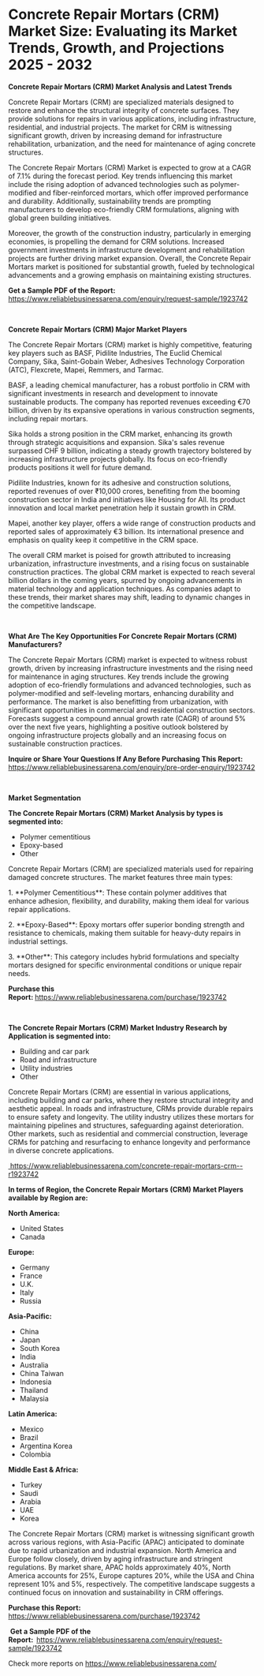 <p><h1>Concrete Repair Mortars (CRM) Market Size: Evaluating its Market Trends, Growth, and Projections 2025 - 2032</h1></p><p><strong>Concrete Repair Mortars (CRM) Market Analysis and Latest Trends</strong></p>
<p><p>Concrete Repair Mortars (CRM) are specialized materials designed to restore and enhance the structural integrity of concrete surfaces. They provide solutions for repairs in various applications, including infrastructure, residential, and industrial projects. The market for CRM is witnessing significant growth, driven by increasing demand for infrastructure rehabilitation, urbanization, and the need for maintenance of aging concrete structures.</p><p>The Concrete Repair Mortars (CRM) Market is expected to grow at a CAGR of 7.1% during the forecast period. Key trends influencing this market include the rising adoption of advanced technologies such as polymer-modified and fiber-reinforced mortars, which offer improved performance and durability. Additionally, sustainability trends are prompting manufacturers to develop eco-friendly CRM formulations, aligning with global green building initiatives.</p><p>Moreover, the growth of the construction industry, particularly in emerging economies, is propelling the demand for CRM solutions. Increased government investments in infrastructure development and rehabilitation projects are further driving market expansion. Overall, the Concrete Repair Mortars market is positioned for substantial growth, fueled by technological advancements and a growing emphasis on maintaining existing structures.</p></p>
<p><strong>Get a Sample PDF of the Report:&nbsp;</strong> <a href="https://www.reliablebusinessarena.com/enquiry/request-sample/1923742?utm_campaign=3008&utm_medium=2&utm_source=Github&utm_content=ia&utm_term=28032025&utm_id=concrete-repair-mortars-crm">https://www.reliablebusinessarena.com/enquiry/request-sample/1923742</a></p>
<p>&nbsp;</p>
<p><strong>Concrete Repair Mortars (CRM) Major Market Players</strong></p>
<p><p>The Concrete Repair Mortars (CRM) market is highly competitive, featuring key players such as BASF, Pidilite Industries, The Euclid Chemical Company, Sika, Saint-Gobain Weber, Adhesives Technology Corporation (ATC), Flexcrete, Mapei, Remmers, and Tarmac. </p><p>BASF, a leading chemical manufacturer, has a robust portfolio in CRM with significant investments in research and development to innovate sustainable products. The company has reported revenues exceeding €70 billion, driven by its expansive operations in various construction segments, including repair mortars. </p><p>Sika holds a strong position in the CRM market, enhancing its growth through strategic acquisitions and expansion. Sika's sales revenue surpassed CHF 9 billion, indicating a steady growth trajectory bolstered by increasing infrastructure projects globally. Its focus on eco-friendly products positions it well for future demand.</p><p>Pidilite Industries, known for its adhesive and construction solutions, reported revenues of over ₹10,000 crores, benefiting from the booming construction sector in India and initiatives like Housing for All. Its product innovation and local market penetration help it sustain growth in CRM.</p><p>Mapei, another key player, offers a wide range of construction products and reported sales of approximately €3 billion. Its international presence and emphasis on quality keep it competitive in the CRM space.</p><p>The overall CRM market is poised for growth attributed to increasing urbanization, infrastructure investments, and a rising focus on sustainable construction practices. The global CRM market is expected to reach several billion dollars in the coming years, spurred by ongoing advancements in material technology and application techniques. As companies adapt to these trends, their market shares may shift, leading to dynamic changes in the competitive landscape.</p></p>
<p>&nbsp;</p>
<p><strong>What Are The Key Opportunities For Concrete Repair Mortars (CRM) Manufacturers?</strong></p>
<p><p>The Concrete Repair Mortars (CRM) market is expected to witness robust growth, driven by increasing infrastructure investments and the rising need for maintenance in aging structures. Key trends include the growing adoption of eco-friendly formulations and advanced technologies, such as polymer-modified and self-leveling mortars, enhancing durability and performance. The market is also benefitting from urbanization, with significant opportunities in commercial and residential construction sectors. Forecasts suggest a compound annual growth rate (CAGR) of around 5% over the next five years, highlighting a positive outlook bolstered by ongoing infrastructure projects globally and an increasing focus on sustainable construction practices.</p></p>
<p><strong>Inquire or Share Your Questions If Any Before Purchasing This Report:</strong> <a href="https://www.reliablebusinessarena.com/enquiry/pre-order-enquiry/1923742?utm_campaign=3008&utm_medium=2&utm_source=Github&utm_content=ia&utm_term=28032025&utm_id=concrete-repair-mortars-crm">https://www.reliablebusinessarena.com/enquiry/pre-order-enquiry/1923742</a></p>
<p>&nbsp;</p>
<p><strong>Market Segmentation</strong></p>
<p><strong>The Concrete Repair Mortars (CRM) Market Analysis by types is segmented into:</strong></p>
<p><ul><li>Polymer cementitious</li><li>Epoxy-based</li><li>Other</li></ul></p>
<p><p>Concrete Repair Mortars (CRM) are specialized materials used for repairing damaged concrete structures. The market features three main types: </p><p>1. **Polymer Cementitious**: These contain polymer additives that enhance adhesion, flexibility, and durability, making them ideal for various repair applications.</p><p>  </p><p>2. **Epoxy-Based**: Epoxy mortars offer superior bonding strength and resistance to chemicals, making them suitable for heavy-duty repairs in industrial settings.</p><p>3. **Other**: This category includes hybrid formulations and specialty mortars designed for specific environmental conditions or unique repair needs.</p></p>
<p><strong>Purchase this Report:&nbsp;</strong><a href="https://www.reliablebusinessarena.com/purchase/1923742?utm_campaign=3008&utm_medium=2&utm_source=Github&utm_content=ia&utm_term=28032025&utm_id=concrete-repair-mortars-crm">https://www.reliablebusinessarena.com/purchase/1923742</a></p>
<p>&nbsp;</p>
<p><strong>The Concrete Repair Mortars (CRM) Market Industry Research by Application is segmented into:</strong></p>
<p><ul><li>Building and car park</li><li>Road and infrastructure</li><li>Utility industries</li><li>Other</li></ul></p>
<p><p>Concrete Repair Mortars (CRM) are essential in various applications, including building and car parks, where they restore structural integrity and aesthetic appeal. In roads and infrastructure, CRMs provide durable repairs to ensure safety and longevity. The utility industry utilizes these mortars for maintaining pipelines and structures, safeguarding against deterioration. Other markets, such as residential and commercial construction, leverage CRMs for patching and resurfacing to enhance longevity and performance in diverse concrete applications.</p></p>
<p><a href="https://www.reliablebusinessarena.com/concrete-repair-mortars-crm--r1923742?utm_campaign=3008&utm_medium=2&utm_source=Github&utm_content=ia&utm_term=28032025&utm_id=concrete-repair-mortars-crm">&nbsp;https://www.reliablebusinessarena.com/concrete-repair-mortars-crm--r1923742</a></p>
<p><strong>In terms of Region, the Concrete Repair Mortars (CRM) Market Players available by Region are:</strong></p>
<p>
    <p> <strong> North America: </strong>
        <ul>
            <li>United States</li>
            <li>Canada</li>
        </ul>
        </p> 
    <p> <strong> Europe: </strong>
        <ul>
            <li>Germany</li>
            <li>France</li>
            <li>U.K.</li>
            <li>Italy</li>
            <li>Russia</li>
        </ul>
        </p> 
    <p> <strong> Asia-Pacific: </strong>
        <ul>
            <li>China</li>
            <li>Japan</li>
            <li>South Korea</li>
            <li>India</li>
            <li>Australia</li>
            <li>China Taiwan</li>
            <li>Indonesia</li>
            <li>Thailand</li>
            <li>Malaysia</li>
        </ul>
        </p> 
    <p> <strong> Latin America: </strong>
        <ul>
            <li>Mexico</li>
            <li>Brazil</li>
            <li>Argentina Korea</li>
            <li>Colombia</li>
        </ul>
        </p> 
    <p> <strong> Middle East & Africa: </strong>
        <ul>
            <li>Turkey</li>
            <li>Saudi</li>
            <li>Arabia</li>
            <li>UAE</li>
            <li>Korea</li>
        </ul>
    </p>
    </p>
<p><p>The Concrete Repair Mortars (CRM) market is witnessing significant growth across various regions, with Asia-Pacific (APAC) anticipated to dominate due to rapid urbanization and industrial expansion. North America and Europe follow closely, driven by aging infrastructure and stringent regulations. By market share, APAC holds approximately 40%, North America accounts for 25%, Europe captures 20%, while the USA and China represent 10% and 5%, respectively. The competitive landscape suggests a continued focus on innovation and sustainability in CRM offerings.</p></p>
<p><strong>Purchase this Report: </strong><a href="https://www.reliablebusinessarena.com/purchase/1923742?utm_campaign=3008&utm_medium=2&utm_source=Github&utm_content=ia&utm_term=28032025&utm_id=concrete-repair-mortars-crm">https://www.reliablebusinessarena.com/purchase/1923742</a></p>
<p>&nbsp;<strong>Get a Sample PDF of the Report:&nbsp;&nbsp;</strong><a href="https://www.reliablebusinessarena.com/enquiry/request-sample/1923742?utm_campaign=3008&utm_medium=2&utm_source=Github&utm_content=ia&utm_term=28032025&utm_id=concrete-repair-mortars-crm">https://www.reliablebusinessarena.com/enquiry/request-sample/1923742</a></p>
<p><strong></strong></p>
<p>Check more reports on <a href="https://www.reliablebusinessarena.com/?utm_campaign=3008&utm_medium=2&utm_source=Github&utm_content=ia&utm_term=28032025&utm_id=concrete-repair-mortars-crm">https://www.reliablebusinessarena.com/</a></p>